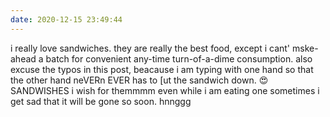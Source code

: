 ```yaml
---
date: 2020-12-15 23:49:44
---
```

i really love sandwiches. they are really the best food, except i cant' mske-ahead a batch for convenient any-time turn-of-a-dime consumption. also excuse the typos in this post, beacause i am typing with one hand so that the other hand neVERn EVER has to  [ut the sandwich down. :heart_eyes: SANDWISHES i wish for themmmm even while i am eating one sometimes i get sad that it will be gone so soon. hnnggg
